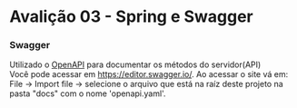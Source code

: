 # Avalição 03 - Spring e Swagger

### Swagger
Utilizado o [OpenAPI](https://springdoc.org/) para documentar os métodos do servidor(API) <br/>
Você pode acessar em https://editor.swagger.io/.
Ao acessar o site vá em: File -> Import file -> selecione o arquivo que está na raíz deste projeto
na pasta "docs" com o nome 'openapi.yaml'.
